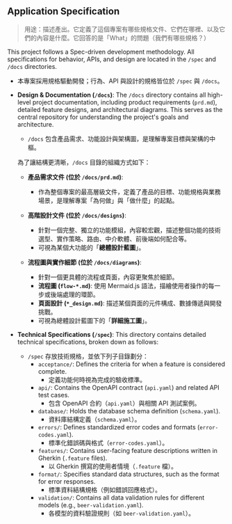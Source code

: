 
## Application Specification

>用途：描述產出。它定義了這個專案有哪些規格文件、它們在哪裡、以及它們的內容是什麼。它回答的是「What」的問題（我們有哪些規格？）

This project follows a Spec-driven development methodology. All specifications for behavior, APIs, and design are located in the `/spec` and `/docs` directories.
  - 本專案採用規格驅動開發；行為、API 與設計的規格皆位於 `/spec` 與 `/docs`。

- **Design & Documentation (`/docs`)**: The `/docs` directory contains all high-level project documentation, including product requirements (`prd.md`), detailed feature designs, and architectural diagrams. This serves as the central repository for understanding the project's goals and architecture.
  - `/docs` 包含產品需求、功能設計與架構圖，是理解專案目標與架構的中樞。

  為了讓結構更清晰，`/docs` 目錄的組織方式如下：

  - **產品需求文件 (位於 `/docs/prd.md`)**:
    - 作為整個專案的最高層級文件，定義了產品的目標、功能規格與業務場景，是理解專案「為何做」與「做什麼」的起點。

  - **高階設計文件 (位於 `/docs/designs`)**:
    - 針對一個完整、獨立的功能模組，內容較宏觀，描述整個功能的技術選型、實作策略、路由、中介軟體、前後端如何配合等。
    - 可視為某個大功能的「**總體設計藍圖**」。

  - **流程圖與實作細節 (位於 `/docs/diagrams`)**:
    - 針對一個更具體的流程或頁面，內容更聚焦於細節。
    - **流程圖 (`flow-*.md`)**: 使用 Mermaid.js 語法，描繪使用者操作的每一步或後端處理的環節。
    - **頁面設計 (`*_design.md`)**: 描述某個頁面的元件構成、數據傳遞與開發挑戰。
    - 可視為總體設計藍圖下的「**詳細施工圖**」。

- **Technical Specifications (`/spec`)**: This directory contains detailed technical specifications, broken down as follows:
  - `/spec` 存放技術規格，並依下列子目錄劃分：
    - `acceptance/`: Defines the criteria for when a feature is considered complete.
      - 定義功能何時視為完成的驗收標準。
    - `api/`: Contains the OpenAPI contract (`api.yaml`) and related API test cases.
      - 包含 OpenAPI 合約（`api.yaml`）與相關 API 測試案例。
    - `database/`: Holds the database schema definition (`schema.yaml`).
      - 資料庫結構定義（`schema.yaml`）。
    - `errors/`: Defines standardized error codes and formats (`error-codes.yaml`).
      - 標準化錯誤碼與格式（`error-codes.yaml`）。
    - `features/`: Contains user-facing feature descriptions written in Gherkin (`.feature` files).
      - 以 Gherkin 撰寫的使用者情境（`.feature` 檔）。
    - `format/`: Specifies standard data structures, such as the format for error responses.
      - 標準資料結構規格（例如錯誤回應格式）。
    - `validation/`: Contains all data validation rules for different models (e.g., `beer-validation.yaml`).
      - 各模型的資料驗證規則（如 `beer-validation.yaml`）。
